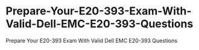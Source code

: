 # Prepare-Your-E20-393-Exam-With-Valid-Dell-EMC-E20-393-Questions
Prepare Your E20-393 Exam With Valid Dell EMC E20-393 Questions
